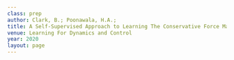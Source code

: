 ```yaml
---
class: prep
author: Clark, B.; Poonawala, H.A.;
title: A Self-Supervised Approach to Learning The Conservative Force Map For Robotic Manipulators
venue: Learning For Dynamics and Control
year: 2020
layout: page
---
```

